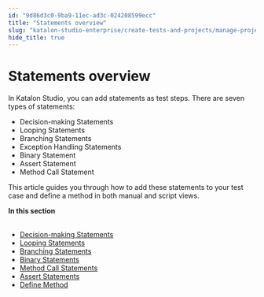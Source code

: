 ```yaml
---
id: "9d86d3c0-9ba9-11ec-ad3c-024208599ecc"
title: "Statements overview"
slug: "katalon-studio-enterprise/create-tests-and-projects/manage-projects/statements/statements-overview"
hide_title: true
---
```


# <a id="concept-168" class="anchor_top_offset"/><a id="ariaid-title1" class="anchor_top_offset"/>Statements overview

<p xmlns="http://www.w3.org/1999/xhtml" className="p">In <span className="ph">Katalon Studio</span>, you can add statements as test steps. There are seven types of statements:</p> 
<ul xmlns="http://www.w3.org/1999/xhtml" className="ul"><li className="li">Decision-making Statements</li><li className="li">Looping Statements</li><li className="li">Branching Statements</li><li className="li">Exception Handling Statements</li><li className="li">Binary Statement</li><li className="li">Assert Statement</li><li className="li">Method Call Statement</li></ul> 
<p xmlns="http://www.w3.org/1999/xhtml" className="p">This article guides you through how to add these statements to your test case and define a method in both manual and script views.</p> 
<nav xmlns="http://www.w3.org/1999/xhtml" role="navigation" className="related-links"><div className="linklist"><strong>In this section</strong><br /><br /><ul className="linklist"><li className="linklist"><a className="link" href="/docs/katalon-studio-enterprise/create-tests-and-projects/manage-projects/statements/decision-making-statements">Decision-making Statements</a></li><li className="linklist"><a className="link" href="/docs/katalon-studio-enterprise/create-tests-and-projects/manage-projects/statements/looping-statements">Looping Statements</a></li><li className="linklist"><a className="link" href="/docs/katalon-studio-enterprise/create-tests-and-projects/manage-projects/statements/branching-statements">Branching Statements</a></li><li className="linklist"><a className="link" href="/docs/katalon-studio-enterprise/create-tests-and-projects/manage-projects/statements/binary-statements">Binary Statements</a></li><li className="linklist"><a className="link" href="/docs/katalon-studio-enterprise/create-tests-and-projects/manage-projects/statements/method-call-statements">Method Call Statements</a></li><li className="linklist"><a className="link" href="/docs/katalon-studio-enterprise/create-tests-and-projects/manage-projects/statements/assert-statements">Assert Statements</a></li><li className="linklist"><a className="link" href="/docs/katalon-studio-enterprise/create-tests-and-projects/manage-projects/statements/define-method">Define Method</a></li></ul></div></nav> 
